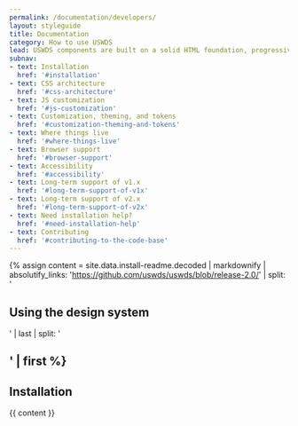 ```yaml
---
permalink: /documentation/developers/
layout: styleguide
title: Documentation
category: How to use USWDS
lead: USWDS components are built on a solid HTML foundation, progressively enhanced to provide core experiences across browsers. All users will have access to the same critical information and basic experience regardless of their browser, although those experiences will render better in newer browsers. If JavaScript fails users will still get a robust HTML foundation and all the necessary content.
subnav:
- text: Installation
  href: '#installation'
- text: CSS architecture
  href: '#css-architecture'
- text: JS customization
  href: '#js-customization'
- text: Customization, theming, and tokens
  href: '#customization-theming-and-tokens'
- text: Where things live
  href: '#where-things-live'
- text: Browser support
  href: '#browser-support'
- text: Accessibility
  href: '#accessibility'
- text: Long-term support of v1.x
  href: '#long-term-support-of-v1x'
- text: Long-term support of v2.x
  href: '#long-term-support-of-v2x'
- text: Need installation help?
  href: '#need-installation-help'
- text: Contributing
  href: '#contributing-to-the-code-base'
---
```


{% assign content = site.data.install-readme.decoded | markdownify | absolutify_links: 'https://github.com/uswds/uswds/blob/release-2.0/' | split: '<h2 id="using-the-design-system">Using the design system</h2>' | last | split: '<h2 id="reuse-of-open-source-style-guides">' | first %}

## Installation

{{ content }}
